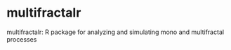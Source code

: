 # multifractalr
multifractalr: R package for analyzing and simulating mono and multifractal processes
